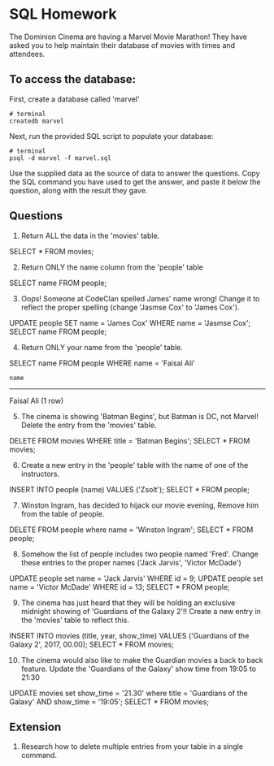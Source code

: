# SQL Homework 

The Dominion Cinema are having a Marvel Movie Marathon! They have asked you to help maintain their database of movies with times and attendees.

## To access the database:

First, create a database called 'marvel'
```
# terminal
createdb marvel
```

Next, run the provided SQL script to populate your database:
```
# terminal
psql -d marvel -f marvel.sql
```

Use the supplied data as the source of data to answer the questions.  Copy the SQL command you have used to get the answer, and paste it below the question, along with the result they gave.

## Questions

1. Return ALL the data in the 'movies' table.

SELECT * FROM movies;


2. Return ONLY the name column from the 'people' table

SELECT name FROM people;


3. Oops! Someone at CodeClan spelled James' name wrong! Change it to reflect the proper spelling (change 'Jasmse Cox' to 'James Cox').

UPDATE people SET name = 'James Cox' WHERE name = 'Jasmse Cox';
SELECT name FROM people; 


4. Return ONLY your name from the 'people' table.

SELECT name FROM people WHERE name = 'Faisal Ali'

    name    
------------
 Faisal Ali
(1 row)


5. The cinema is showing 'Batman Begins', but Batman is DC, not Marvel! Delete the entry from the 'movies' table.

DELETE FROM movies WHERE title = 'Batman Begins';
SELECT * FROM movies;


6. Create a new entry in the 'people' table with the name of one of the instructors.

INSERT INTO people (name) VALUES ('Zsolt');
SELECT * FROM people;


7. Winston Ingram, has decided to hijack our movie evening, Remove him from the table of people.

DELETE FROM people where name = 'Winston Ingram';
SELECT * FROM people;


8. Somehow the list of people includes two people named 'Fred'. Change these entries to the proper names ('Jack Jarvis', 'Victor McDade')

UPDATE people set name = 'Jack Jarvis' WHERE id = 9;
UPDATE people set name = 'Victor McDade' WHERE id = 13;
SELECT * FROM people;


9. The cinema has just heard that they will be holding an exclusive midnight showing of 'Guardians of the Galaxy 2'!! Create a new entry in the 'movies' table to reflect this.

INSERT INTO movies (title, year, show_time) VALUES ('Guardians of the Galaxy 2', 2017, 00.00);
SELECT * FROM movies;


10. The cinema would also like to make the Guardian movies a back to back feature. Update the 'Guardians of the Galaxy' show time from 19:05 to 21:30

UPDATE movies set show_time = '21.30' where title = 'Guardians of the Galaxy' AND show_time = '19:05';
SELECT * FROM movies;


## Extension

1. Research how to delete multiple entries from your table in a single command.

